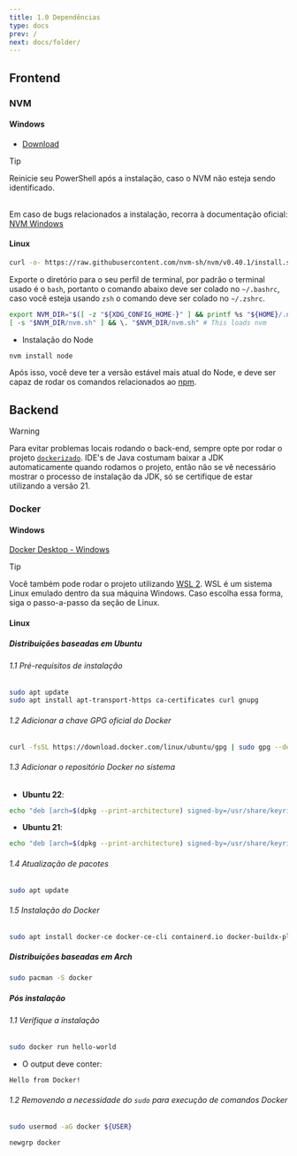 ```yaml
---
title: 1.0 Dependências
type: docs
prev: /
next: docs/folder/
---
```


## Frontend
### NVM
#### Windows
- [Download](https://github.com/coreybutler/nvm/releases)
> [!TIP]
> Reinicie seu PowerShell após a instalação, caso o NVM não esteja sendo identificado.

<br>Em caso de bugs relacionados a instalação, recorra à documentação oficial: [NVM Windows](https://github.com/coreybutler/nvm-windows)

#### Linux
```bash
curl -o- https://raw.githubusercontent.com/nvm-sh/nvm/v0.40.1/install.sh | bash
```
Exporte o diretório para o seu perfil de terminal, por padrão o terminal usado é o `bash`, portanto o comando abaixo deve ser colado no `~/.bashrc`, caso você esteja usando `zsh` o comando deve ser colado no `~/.zshrc`.
```bash
export NVM_DIR="$([ -z "${XDG_CONFIG_HOME-}" ] && printf %s "${HOME}/.nvm" || printf %s "${XDG_CONFIG_HOME}/nvm")"
[ -s "$NVM_DIR/nvm.sh" ] && \. "$NVM_DIR/nvm.sh" # This loads nvm
```
- Instalação do Node
```bash
nvm install node
```
Após isso, você deve ter a versão estável mais atual do Node, e deve ser capaz de rodar os comandos relacionados ao [npm](https://www.npmjs.com/).

## Backend

> [!WARNING]
> Para evitar problemas locais rodando o back-end, sempre opte por rodar o projeto [`dockerizado`](https://www.reddit.com/r/Frontend/comments/yvem0t/comment/iwe0mma/?utm_source=share&utm_medium=web3x&utm_name=web3xcss&utm_term=1&utm_content=share_button).
> IDE's de Java costumam baixar a JDK automaticamente quando rodamos o projeto, então não se vê necessário mostrar o processo de instalação da JDK, só se certifique de estar utilizando a versão 21.

### Docker
#### Windows
[Docker Desktop - Windows](https://docs.docker.com/desktop/setup/install/windows-install/)

> [!TIP]
> Você também pode rodar o projeto utilizando [WSL 2](https://learn.microsoft.com/pt-br/windows/wsl/install). WSL é um sistema Linux emulado dentro da sua máquina Windows. 
> Caso escolha essa forma, siga o passo-a-passo da seção de Linux.

#### Linux

##### Distribuições baseadas em Ubuntu

###### 1.1 Pré-requisitos de instalação
```bash
sudo apt update
sudo apt install apt-transport-https ca-certificates curl gnupg
```
###### 1.2 Adicionar a chave GPG oficial do Docker
```bash
curl -fsSL https://download.docker.com/linux/ubuntu/gpg | sudo gpg --dearmor -o /usr/share/keyrings/docker.gpg
```
###### 1.3 Adicionar o repositório Docker no sistema
- **Ubuntu 22**:
```bash
echo "deb [arch=$(dpkg --print-architecture) signed-by=/usr/share/keyrings/docker.gpg] https://download.docker.com/linux/ubuntu noble stable" | sudo tee /etc/apt/sources.list.d/docker.list > /dev/null
```
- **Ubuntu 21**:
```bash
echo "deb [arch=$(dpkg --print-architecture) signed-by=/usr/share/keyrings/docker.gpg] https://download.docker.com/linux/ubuntu jammy stable" | sudo tee /etc/apt/sources.list.d/docker.list > /dev/null
```

###### 1.4 Atualização de pacotes
```bash
sudo apt update
```
###### 1.5 Instalação do Docker
```bash
sudo apt install docker-ce docker-ce-cli containerd.io docker-buildx-plugin docker-compose-plugin
```

##### Distribuições baseadas em Arch
```bash
sudo pacman -S docker
```

##### Pós instalação

###### 1.1 Verifique a instalação

```bash
sudo docker run hello-world
```
- O output deve conter:
```bash
Hello from Docker!
```

###### 1.2 Removendo a necessidade do `sudo` para execução de comandos Docker
```bash
sudo usermod -aG docker ${USER}
```
```bash
newgrp docker
```
